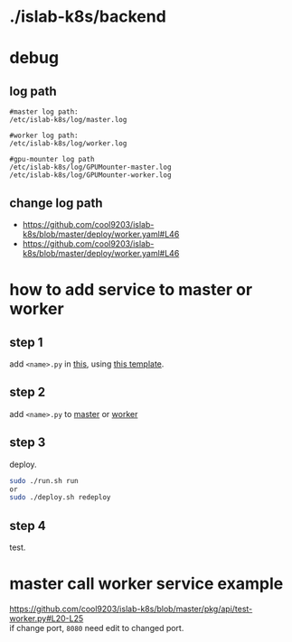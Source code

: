 # ./islab-k8s/backend


# debug
## log path
```
#master log path:
/etc/islab-k8s/log/master.log

#worker log path:
/etc/islab-k8s/log/worker.log

#gpu-mounter log path
/etc/islab-k8s/log/GPUMounter-master.log
/etc/islab-k8s/log/GPUMounter-worker.log
```

## change log path
- https://github.com/cool9203/islab-k8s/blob/master/deploy/worker.yaml#L46
- https://github.com/cool9203/islab-k8s/blob/master/deploy/worker.yaml#L46

# how to add service to master or worker

## step 1

add `<name>.py` in [this](https://github.com/cool9203/islab-k8s/tree/master/pkg/api), using [this template](https://github.com/cool9203/islab-k8s/blob/master/pkg/api/test.py).

## step 2
add `<name>.py` to [master](https://github.com/cool9203/islab-k8s/blob/master/pkg/api/master.py#L5) or [worker](https://github.com/cool9203/islab-k8s/blob/master/pkg/api/worker.py#L5)

## step 3
deploy.  
```sh
sudo ./run.sh run
or
sudo ./deploy.sh redeploy
```

## step 4
test.  

# master call worker service example
https://github.com/cool9203/islab-k8s/blob/master/pkg/api/test-worker.py#L20-L25  
if change port, `8080` need edit to changed port.  
